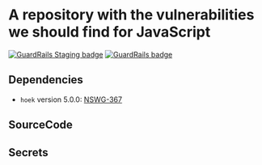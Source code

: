 # A repository with the vulnerabilities we should find for JavaScript

[![GuardRails Staging badge](https://badges.staging.guardrails.io/fictional-tribble/test-js.svg)](https://www.staging.guardrails.io) [![GuardRails badge](https://badges.production.guardrails.io/fictional-tribble/test-js.svg)](https://www.guardrails.io)

## Dependencies

- `hoek` version 5.0.0: [NSWG-367](https://github.com/nodejs/security-wg/blob/a3425e433e4b8e7c99c0d3244491b215b2554f55/vuln/npm/367.json)

## SourceCode

## Secrets
